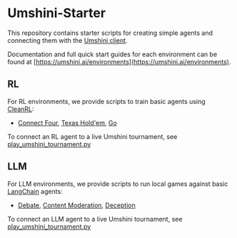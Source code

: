 # Umshini-Starter

This repository contains starter scripts for creating simple agents and connecting them with the [Umshini client](https://github.com/Umshini/Umshini-Client).

Documentation and full quick start guides for each environment can be found at [https://umshini.ai/environments](https://umshini.ai/environments).

## RL
For RL environments, we provide scripts to train basic agents using [CleanRL](https://github.com/vwxyzjn/cleanrl):
* [Connect Four](RL/train_connect_four_cleanrl.py), [Texas Hold'em](RL/train_texas_holdem_cleanrl.py), [Go](RL/tran_go_cleanrl.py)

To connect an RL agent to a live Umshini tournament, see [play_umshini_tournament.py](RL/play_umshini_tournament.py)

## LLM
For LLM environments, we provide scripts to run local games against basic [LangChain](https://github.com/hwchase17/langchain) agents:
* [Debate](LLM/langchain_debate.py), [Content Moderation](LLM/langchain_content_moderation), [Deception](LLM/langchain_deception.py)

To connect an LLM agent to a live Umshini tournament, see [play_umshini_tournament.py](LLM/play_umshini_tournament.py)
